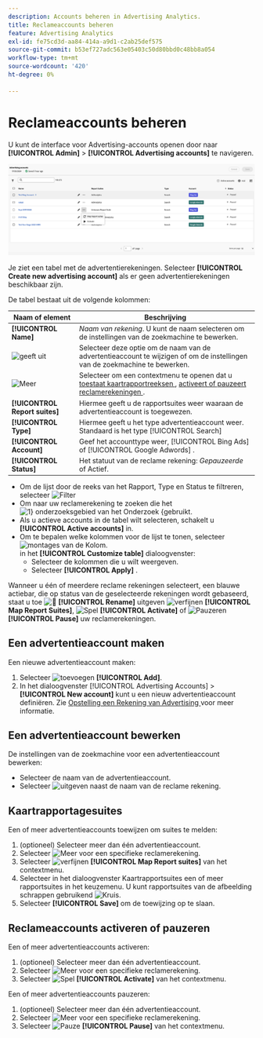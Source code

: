 ```yaml
---
description: Accounts beheren in Advertising Analytics.
title: Reclameaccounts beheren
feature: Advertising Analytics
exl-id: fe75cd3d-aa84-414a-a9d1-c2ab25def575
source-git-commit: b53ef727adc563e05403c50d80bbd0c48bb8a054
workflow-type: tm+mt
source-wordcount: '420'
ht-degree: 0%

---
```


# Reclameaccounts beheren

U kunt de interface voor Advertising-accounts openen door naar **[!UICONTROL Admin]** > **[!UICONTROL Advertising accounts]** te navigeren.

![ de Rekeningen van Advertising ](assets/manage-ad-accounts.png)

Je ziet een tabel met de advertentierekeningen. Selecteer **[!UICONTROL Create new advertising account]** als er geen advertentierekeningen beschikbaar zijn.

De tabel bestaat uit de volgende kolommen:

| Naam of element | Beschrijving |
|---|---|
| **[!UICONTROL Name]** | *Naam van rekening*. U kunt de naam selecteren om de instellingen van de zoekmachine te bewerken. |
| ![ geeft ](https://spectrum.adobe.com/static/icons/workflow_18/Smock_Edit_18_N.svg) uit | Selecteer deze optie om de naam van de advertentieaccount te wijzigen of om de instellingen van de zoekmachine te bewerken. |
| ![ Meer ](https://spectrum.adobe.com/static/icons/workflow_18/Smock_More_18_N.svg) | Selecteer om een contextmenu te openen dat u [ toestaat kaartrapportreeksen ](#map-reporting-suites), [ activeert of pauzeert reclamerekeningen ](#activate-or-pause-advertising-accounts). |
| **[!UICONTROL Report suites]** | Hiermee geeft u de rapportsuites weer waaraan de advertentieaccount is toegewezen. |
| **[!UICONTROL Type]** | Hiermee geeft u het type advertentieaccount weer. Standaard is het type [!UICONTROL Search] |
| **[!UICONTROL Account]** | Geef het accounttype weer, [!UICONTROL Bing Ads] of [!UICONTROL Google Adwords] . |
| **[!UICONTROL Status]** | Het statuut van de reclame rekening: *Gepauzeerde* of Actief. |


- Om de lijst door de reeks van het Rapport, Type en Status te filtreren, selecteer ![ Filter ](https://spectrum.adobe.com/static/icons/workflow_18/Smock_Filter_18_N.svg)
- Om naar uw reclamerekening te zoeken die het ![ 1&rbrace; onderzoeksgebied van het Onderzoek &lbrace;gebruikt.](https://spectrum.adobe.com/static/icons/workflow_18/Smock_Search_18_N.svg)
- Als u actieve accounts in de tabel wilt selecteren, schakelt u **[!UICONTROL Active accounts]** in.
- Om te bepalen welke kolommen voor de lijst te tonen, selecteer ![ montages van de Kolom ](https://spectrum.adobe.com/static/icons/workflow_18/Smock_ColumnSettings_18_N.svg). <br/> in het **[!UICONTROL Customize table]** dialoogvenster:
   - Selecteer de kolommen die u wilt weergeven.
   - Selecteer **[!UICONTROL Apply]** .

Wanneer u één of meerdere reclame rekeningen selecteert, een blauwe actiebar, die op status van de geselecteerde rekeningen wordt gebaseerd, staat u toe ![&#128279;](https://spectrum.adobe.com/static/icons/workflow_18/Smock_Edit_18_N.svg) **[!UICONTROL Rename]** uitgeven ![ verfijnen ](https://spectrum.adobe.com/static/icons/workflow_18/Smock_Refresh_18_N.svg) **[!UICONTROL Map Report Suites]**, ![ Spel ](https://spectrum.adobe.com/static/icons/workflow_18/Smock_Play_18_N.svg) **[!UICONTROL Activate]** of ![ Pauzeren ](https://spectrum.adobe.com/static/icons/workflow_18/Smock_Pause_18_N.svg) **[!UICONTROL Pause]** uw reclamerekeningen.

## Een advertentieaccount maken

Een nieuwe advertentieaccount maken:

1. Selecteer ![ toevoegen ](https://spectrum.adobe.com/static/icons/workflow_18/Smock_AddCircle_18_N.svg) **[!UICONTROL Add]**.
1. In het dialoogvenster [!UICONTROL Advertising Accounts] > **[!UICONTROL New account]** kunt u een nieuw advertentieaccount definiëren. Zie [ Opstelling een Rekening van Advertising ](aa-create-ad-account.md) voor meer informatie.


## Een advertentieaccount bewerken

De instellingen van de zoekmachine voor een advertentieaccount bewerken:

- Selecteer de naam van de advertentieaccount.
- Selecteer ![ uitgeven ](https://spectrum.adobe.com/static/icons/workflow_18/Smock_Edit_18_N.svg) naast de naam van de reclame rekening.

## Kaartrapportagesuites

Een of meer advertentieaccounts toewijzen om suites te melden:

1. (optioneel) Selecteer meer dan één advertentieaccount.
1. Selecteer ![ Meer ](https://spectrum.adobe.com/static/icons/workflow_18/Smock_More_18_N.svg) voor een specifieke reclamerekening.
1. Selecteer ![ verfijnen ](https://spectrum.adobe.com/static/icons/workflow_18/Smock_Refresh_18_N.svg) **[!UICONTROL Map Report suites]** van het contextmenu.
1. Selecteer in het dialoogvenster Kaartrapportsuites een of meer rapportsuites in het keuzemenu. U kunt rapportsuites van de afbeelding schrappen gebruikend ![ Kruis ](https://spectrum.adobe.com/static/icons/ui_18/CrossSize400.svg).
1. Selecteer **[!UICONTROL Save]** om de toewijzing op te slaan.


## Reclameaccounts activeren of pauzeren

Een of meer advertentieaccounts activeren:

1. (optioneel) Selecteer meer dan één advertentieaccount.
1. Selecteer ![ Meer ](https://spectrum.adobe.com/static/icons/workflow_18/Smock_More_18_N.svg) voor een specifieke reclamerekening.
1. Selecteer ![ Spel ](https://spectrum.adobe.com/static/icons/workflow_18/Smock_Play_18_N.svg) **[!UICONTROL Activate]** van het contextmenu.

Een of meer advertentieaccounts pauzeren:

1. (optioneel) Selecteer meer dan één advertentieaccount.
1. Selecteer ![ Meer ](https://spectrum.adobe.com/static/icons/workflow_18/Smock_More_18_N.svg) voor een specifieke reclamerekening.
1. Selecteer ![ Pauze ](https://spectrum.adobe.com/static/icons/workflow_18/Smock_Pause_18_N.svg) **[!UICONTROL Pause]** van het contextmenu.

